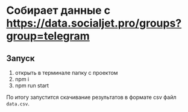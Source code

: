# Собирает данные с https://data.socialjet.pro/groups?group=telegram

## Запуск

1. открыть в терминале папку с проектом 
2. npm i 
3. npm run start

По итогу запустится скачивание результатов в формате csv файл `data.csv`.  
